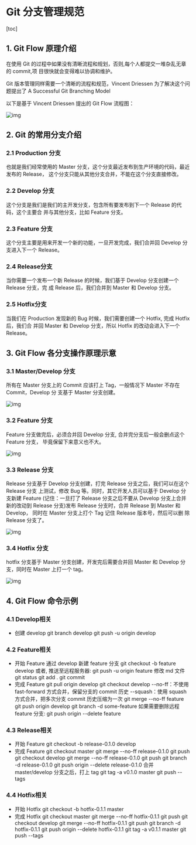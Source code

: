 # Git 分支管理规范

[toc]

## 1. Git Flow 原理介绍

在使用 Git 的过程中如果没有清晰流程和规划，否则,每个人都提交一堆杂乱无章的 commit,项
目很快就会变得难以协调和维护。

Git 版本管理同样需要一个清晰的流程和规范，Vincent Driessen 为了解决这个问题提出了 A
Successful Git Branching Model

以下是基于 Vincent Driessen 提出的 Git Flow 流程图：

![img](https://img2020.cnblogs.com/blog/1666887/202101/1666887-20210126130718746-1037691755.png)



## 2. Git 的常用分支介绍

### 2.1 Production 分支



也就是我们经常使用的 Master 分支，这个分支最近发布到生产环境的代码，最近发布的
Release， 这个分支只能从其他分支合并，不能在这个分支直接修改。

### 2.2 Develop 分支



这个分支是我们是我们的主开发分支，包含所有要发布到下一个 Release 的代码，这个主要合
并与其他分支，比如 Feature 分支。

### 2.3 Feature 分支



这个分支主要是用来开发一个新的功能，一旦开发完成，我们合并回 Develop 分支进入下一个
Release。

### 2.4 Release分支



当你需要一个发布一个新 Release 的时候，我们基于 Develop 分支创建一个 Release 分支，完
成 Release 后，我们合并到 Master 和 Develop 分支。

### 2.5 Hotfix分支



当我们在 Production 发现新的 Bug 时候，我们需要创建一个 Hotfix, 完成 Hotfix 后，我们合
并回 Master 和 Develop 分支，所以 Hotfix 的改动会进入下一个 Release。





## 3. Git Flow 各分支操作原理示意

### 3.1 Master/Develop 分支

所有在 Master 分支上的 Commit 应该打上 Tag，一般情况下 Master 不存在 Commit，Develop 分
支基于 Master 分支创建。

![img](https://img2020.cnblogs.com/blog/1666887/202101/1666887-20210126130846925-637426621.png)

### 3.2 Feature 分支

Feature 分支做完后，必须合并回 Develop 分支, 合并完分支后一般会删点这个 Feature 分支，
毕竟保留下来意义也不大。

![img](https://img2020.cnblogs.com/blog/1666887/202101/1666887-20210126130906885-1228135513.png)

### 3.3 Release 分支

Release 分支基于 Develop 分支创建，打完 Release 分支之后，我们可以在这个 Release 分支
上测试，修改 Bug 等。同时，其它开发人员可以基于 Develop 分支新建 Feature (记住：一旦打了
Release 分支之后不要从 Develop 分支上合并新的改动到 Release 分支)发布 Release 分支时，合并
Release 到 Master 和 Develop， 同时在 Master 分支上打个 Tag 记住 Release 版本号，然后可以删
除 Release 分支了。

![img](https://img2020.cnblogs.com/blog/1666887/202101/1666887-20210126130922795-1071048922.png)

### 3.4 Hotfix 分支

hotfix 分支基于 Master 分支创建，开发完后需要合并回 Master 和 Develop 分支，同时在
Master 上打一个 tag。

![img](https://img2020.cnblogs.com/blog/1666887/202101/1666887-20210126130945348-1035830446.png)



## 4. Git Flow 命令示例

### 4.1 Develop相关

- 创建 develop
  git branch develop
  git push -u origin develop

### 4.2 Feature相关

- 开始 Feature
  通过 develop 新建 feature 分支
  git checkout -b feature develop
  或者, 推送至远程服务器:
  git push -u origin feature
  修改 md 文件
  git status
  git add .
  git commit
- 完成 Feature
  git pull origin develop
  git checkout develop
  --no-ff：不使用 fast-forward 方式合并，保留分支的 commit 历史
  --squash：使用 squash 方式合并，把多次分支 commit 历史压缩为一次
  git merge --no-ff feature
  git push origin develop
  git branch -d some-feature
  如果需要删除远程 feature 分支:
  git push origin --delete feature



### 4.3 Release相关

- 开始 Feature
  git checkout -b release-0.1.0 develop
- 完成 Feature
  git checkout master
  git merge --no-ff release-0.1.0
  git push
  git checkout develop
  git merge --no-ff release-0.1.0
  git push
  git branch -d release-0.1.0
  git push origin --delete release-0.1.0
  合并 master/develop 分支之后，打上 tag
  git tag -a v0.1.0 master
  git push --tags



### 4.4 Hotfix相关

- 开始 Hotfix
  git checkout -b hotfix-0.1.1 master
- 完成 Hotfix
  git checkout master
  git merge --no-ff hotfix-0.1.1
  git push
  git checkout develop
  git merge --no-ff hotfix-0.1.1
  git push
  git branch -d hotfix-0.1.1
  git push origin --delete hotfix-0.1.1
  git tag -a v0.1.1 master
  git push --tags
